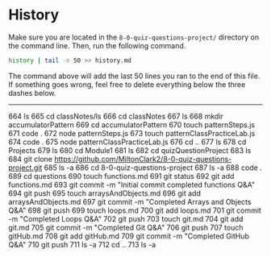 # History

Make sure you are located in the `8-0-quiz-questions-project/` directory on the command line. Then, run the following command.

```bash
history | tail -n 50 >> history.md
```

The command above will add the last 50 lines you ran to the end of this file. If something goes wrong, feel free to delete everything below the three dashes below.

---
  664  ls
  665  cd classNotes/ls
  666  cd classNotes
  667  ls
  668  mkdir accumulatorPattern
  669  cd accumulatorPattern
  670  touch patternSteps.js
  671  code .
  672  node patternSteps.js
  673  touch patternClassPracticeLab.js
  674  code .
  675  node patternClassPracticeLab.js
  676  cd ..
  677  ls
  678  cd Projects
  679  ls
  680  cd Module1
  681  ls
  682  cd quizQuestionProject
  683  ls
  684  git clone https://github.com/MiltonClark2/8-0-quiz-questions-project.git
  685  ls -a
  686  cd 8-0-quiz-questions-project
  687  ls -a
  688  code .
  689  cd questions
  690  touch functions.md
  691  git status
  692  git add functions.md
  693  git commit -m "Initial commit completed functions Q&A"
  694  git push
  695  touch arraysAndObjects.md
  696  git add arraysAndObjects.md
  697  git commit -m "Completed Arrays and Objects Q&A"
  698  git push
  699  touch loops.md
  700  git add loops.md
  701  git commit -m "Completed Loops Q&A"
  702  git push
  703  touch git.md
  704  git add git.md
  705  git commit -m "Completed Git Q&A"
  706  git push
  707  touch gitHub.md
  708  git add gitHub.md
  709  git commit -m "Completed GitHub Q&A"
  710  git push
  711  ls -a
  712  cd ..
  713  ls -a
